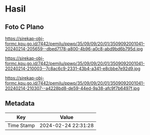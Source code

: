 # Hasil

## Foto C Plano

https://sirekap-obj-formc.kpu.go.id/7442/pemilu/ppwp/35/09/09/20/01/3509092001041-20240214-205659--dbed7178-a800-4b96-a0c8-abd9bd6b795d.jpg

https://sirekap-obj-formc.kpu.go.id/7442/pemilu/ppwp/35/09/09/20/01/3509092001041-20240214-210003--7c8ac6c9-2331-43b4-a341-e8cbbe7e92d9.jpg

https://sirekap-obj-formc.kpu.go.id/7442/pemilu/ppwp/35/09/09/20/01/3509092001041-20240214-210307--a4228bd8-de59-44ed-9a38-afc9f7b6497f.jpg


## Metadata

| Key        | Value               |
| ---------- | ------------------- |
| Time Stamp | 2024-02-24 22:31:28 |



